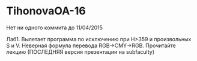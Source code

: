 # TihonovaOA-16

Нет ни одного коммита до 11/04/2015

Лаб1. Вылетает программа по исключению при Н>359 и произвольных S и V. Неверная формула перевода RGB->CMY->RGB. Прочитайте лекцию (ПОСЛЕДНЯЯ версия презентации на subfaculty) 
